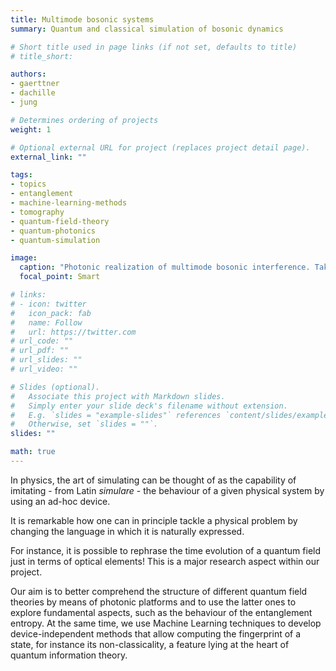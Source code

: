 ```yaml
---
title: Multimode bosonic systems
summary: Quantum and classical simulation of bosonic dynamics

# Short title used in page links (if not set, defaults to title)
# title_short:

authors:
- gaerttner
- dachille
- jung

# Determines ordering of projects
weight: 1

# Optional external URL for project (replaces project detail page).
external_link: ""

tags:
- topics
- entanglement
- machine-learning-methods
- tomography
- quantum-field-theory
- quantum-photonics
- quantum-simulation

image:
  caption: "Photonic realization of multimode bosonic interference. Taken from https://quantum-journal.org/papers/q-2019-08-05-169/"
  focal_point: Smart

# links:
# - icon: twitter
#   icon_pack: fab
#   name: Follow
#   url: https://twitter.com
# url_code: ""
# url_pdf: ""
# url_slides: ""
# url_video: ""

# Slides (optional).
#   Associate this project with Markdown slides.
#   Simply enter your slide deck's filename without extension.
#   E.g. `slides = "example-slides"` references `content/slides/example-slides.md`.
#   Otherwise, set `slides = ""`.
slides: ""

math: true
---
```


In physics, the art of simulating can be thought of as the capability of imitating - from Latin *simulare* - the behaviour of a given physical system by using an ad-hoc device.

It is remarkable how one can in principle tackle a physical problem by changing the language in which it is naturally expressed.

For instance, it is possible to rephrase the time evolution of a quantum field just in terms of optical elements! This is a major research aspect within our project.

Our aim is to better comprehend the structure of different quantum field theories by means of photonic platforms and to use the latter ones to explore fundamental aspects, such as the behaviour of the entanglement entropy. At the same time, we use Machine Learning techniques to develop device-independent methods that allow computing the fingerprint of a state, for instance its non-classicality, a feature lying at the heart of quantum information theory.
